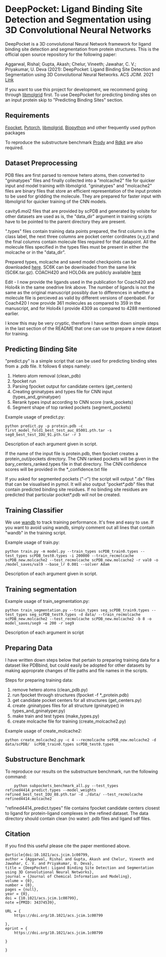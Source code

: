 # DeepPocket: Ligand Binding Site Detection and Segmentation using 3D Convolutional Neural Networks

DeepPocket is a 3D convolutional Neural Network framework for ligand binding site detection and segmentation from protein structures. This is the official open source repository for the following paper:

Aggarwal, Rishal; Gupta, Akash; Chelur, Vineeth; Jawahar, C. V.; Priyakumar, U. Deva (2021): DeepPocket: Ligand Binding Site Detection and Segmentation using 3D Convolutional Neural Networks. ACS JCIM. 2021 [Link](https://pubs.acs.org/doi/10.1021/acs.jcim.1c00799) 

If you want to use this project for development, we recommend going through [libmolgrid](https://github.com/gnina/libmolgrid) first. To use DeepPocket for predicting binding sites on an input protein skip to "Predicting Binding Sites" section. 

## Requirements

[Fpocket](https://github.com/Discngine/fpocket), [Pytorch](https://pytorch.org/), [libmolgrid](https://github.com/gnina/libmolgrid), [Biopython](https://biopython.org/) and other frequently used python packages

To reproduce the substructure benchmark [Prody](https://prody.csb.pitt.edu/) and [Rdkit](https://www.rdkit.org/) are also required.

## Dataset Preprocessing

PDB files are first parsed to remove hetero atoms, then converted to "gninatypes" files and finally collected into a "molcache2" file for quicker input and model training with libmolgrid. "gninatypes" and "molcache2" files are binary files that store an efficient representation of the input protein to be used for gridding the molecule. They are prepared for faster input with libmolgrid for quicker training of the CNN models.

cavity6.mol2 files that are provided by scPDB and generated by volsite for other datasets are used as is, the "data_dir" argument in training scripts have to be pointed to the parent directory they are present.

".types" files contain training data points prepared, the first column is the class label, the next three columns are pocket center cordinates (x,y,z) and the final columns contain molecule files required for that datapoint. All the molecule files specified in the types files must be present in either the molcache or in the "data_dir". 

Prepared types, molcache and saved model checkpoints can be downloaded [here](https://iiitaphyd-my.sharepoint.com/:f:/g/personal/rishal_aggarwal_research_iiit_ac_in/EoJSrvuiKPlAluOJLjTzfpcBT2fVRdq8Sr4BMmil0_tvHw?e=Kj7reS). SC6K can be downloaded from the same link (SC6K.tar.gz). COACH420 and HOLO4k are publicly available [here](https://github.com/rdk/p2rank-datasets)

Edit - I now provide the ligands used in the publication for Coach420 and Holo4k in the same onedrive link above. The number of ligands is not the same as the original manuscript possibly due to differences in whether a molecule file is percieved as valid by different versions of openbabel. For Coach420 I now provide 361 molecules as compared to 359 in the manuscript, and for Holo4k I provide 4309 as compared to 4288 mentioned earlier.   

I know this may be very cryptic, therefore I have written down simple steps in the last section of the README that one can use to prepare a new dataset for training. 

## Predicting Binding Site

"predict.py" is a simple script that can be used for predicting binding sites from a .pdb file. It follows 6 steps namely:
1) Hetero atom removal (clean_pdb)
2) fpocket run
3) Parsing fpocket output for candidate centers (get_centers)
4) Creating gninatypes and types file for CNN input (types_and_gninatyper)
5) Rerank types input according to CNN score (rank_pockets)
6) Segment shape of top ranked pockets (segment_pockets)

Example usage of predict.py:

    python predict.py -p protein.pdb -c first_model_fold1_best_test_auc_85001.pth.tar -s seg0_best_test_IOU_91.pth.tar -r 3

Description of each argument given in script.

If the name of the input file is protein.pdb, then fpocket creates a protein_out/pockets directory. The CNN ranked pockets will be given in the bary_centers_ranked.types file in that directory. The CNN confidence scores will be provided in the *_confidence.txt file

If you asked for segmented pockets ("-r") the script will output ".dx" files that can be visualised in pymol. It will also output "pocket*.pdb" files that contain predicted binding site residues. If no binding site residues are predicted that particular pocket*.pdb will not be created.

## Training Classifier

We use [wandb](https://wandb.ai/site) to track training performance. It's free and easy to use. If you want to avoid using wandb, simply comment out all lines that contain "wandb" in the training script.

Example usage of train.py:

    python train.py -m model.py --train_types scPDB_train0.types --test_types scPDB_test0.types -i 200000 --train_recmolcache scPDB_new.molcache2 --test_recmolcache scPDB_new.molcache2 -r val0 -o /model_saves/val9 --base_lr 0.001 --solver Adam 

Description of each argument given in script.

## Training segmentation

Example usage of train_segmentation.py:

    python train_segmentation.py --train_types seg_scPDB_train9.types --test_types seg_scPDB_test9.types -d data/ --train_recmolcache scPDB_new.molcache2 --test_recmolcache scPDB_new.molcache2 -b 8 -o model_saves/seg9 -e 200 -r seg9
    
Description of each argument in script

## Preparing Data

I have written down steps below that pertain to preparing training data for a dataset like PDBbind, but could easily be adopted for other datasets by making approprate changes of file paths and file names in the scripts.

Steps for preparing training data:

1) remove hetero atoms (clean_pdb.py)
2) run fpocket through structures (fpocket -f *_protein.pdb)
3) get candidate pocket centers for all structures (get_centers.py)
4) create .gninatypes files for all structure (gninatype() in types_and_gninatyper.py)
5) make train and test types (make_types.py)
6) create molcache file for training (create_molcache2.py)

Example usage of create_molcache2:

	python create_molcache2.py -c 4 --recmolcache scPDB_new.molcache2 -d data/scPDB/  scPDB_train0.types scPDB_test0.types

## Substructure Benchmark

To reproduce our results on the substructure benchmark, run the following command:
     
        python subpockets_benchmark_all.py --test_types refined4414_predict.types --model_weights refined_best_test_IOU_88.pth.tar -d ./data/ --test_recmolcache refined4414.molcache2

"refined4414_predict.types" file contains fpocket candidate centers closest to ligand for protein-ligand complexes in the refined dataset.
The data directory should contain clean (no water) .pdb files and ligand sdf files.

## Citation

If you find this useful please cite the paper mentioned above.

	@article{doi:10.1021/acs.jcim.1c00799,
    author = {Aggarwal, Rishal and Gupta, Akash and Chelur, Vineeth and Jawahar, C. V. and Priyakumar, U. Deva},
    title = {DeepPocket: Ligand Binding Site Detection and Segmentation using 3D Convolutional Neural Networks},
    journal = {Journal of Chemical Information and Modeling},
    volume = {0},
    number = {0},
    pages = {null},
    year = {0},
    doi = {10.1021/acs.jcim.1c00799},
    note ={PMID: 34374539},

    URL = { 
        https://doi.org/10.1021/acs.jcim.1c00799
    
    },
    eprint = { 
        https://doi.org/10.1021/acs.jcim.1c00799
    
    }

    }

